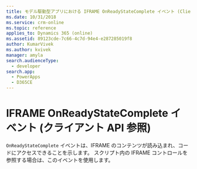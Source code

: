 ```yaml
---
title: モデル駆動型アプリにおける IFRAME OnReadyStateComplete イベント (Client API リファレンス) | Microsoft Docs
ms.date: 10/31/2018
ms.service: crm-online
ms.topic: reference
applies_to: Dynamics 365 (online)
ms.assetid: 89123cde-7c66-4c7d-94e4-e287285019f8
author: KumarVivek
ms.author: kvivek
manager: amyla
search.audienceType:
  - developer
search.app:
  - PowerApps
  - D365CE
---
```

# <a name="iframe-onreadystatecomplete-event-client-api-reference"></a>IFRAME OnReadyStateComplete イベント (クライアント API 参照)



`OnReadyStateComplete` イベントは、IFRAME のコンテンツが読み込まれ、コードにアクセスできることを示します。 スクリプト内の IFRAME コントロールを参照する場合は、このイベントを使用します。 



